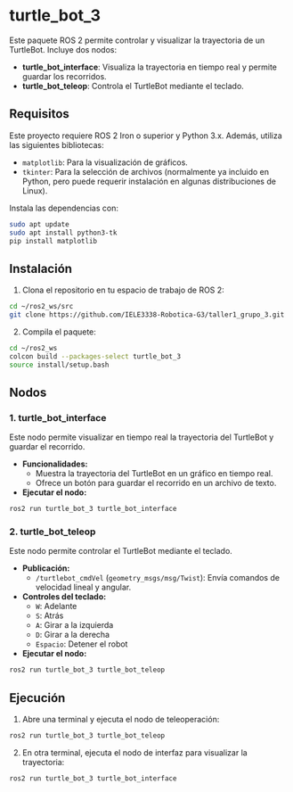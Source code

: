 # turtle_bot_3

Este paquete ROS 2 permite controlar y visualizar la trayectoria de un TurtleBot. Incluye dos nodos:

- **turtle_bot_interface**: Visualiza la trayectoria en tiempo real y permite guardar los recorridos.
- **turtle_bot_teleop**: Controla el TurtleBot mediante el teclado.

## Requisitos

Este proyecto requiere ROS 2 Iron o superior y Python 3.x. Además, utiliza las siguientes bibliotecas:
- `matplotlib`: Para la visualización de gráficos.
- `tkinter`: Para la selección de archivos (normalmente ya incluido en Python, pero puede requerir instalación en algunas distribuciones de Linux).

Instala las dependencias con:
```bash
sudo apt update
sudo apt install python3-tk
pip install matplotlib
```

## Instalación

1. Clona el repositorio en tu espacio de trabajo de ROS 2:
```bash
cd ~/ros2_ws/src
git clone https://github.com/IELE3338-Robotica-G3/taller1_grupo_3.git
```

2. Compila el paquete:
```bash
cd ~/ros2_ws
colcon build --packages-select turtle_bot_3
source install/setup.bash
```

## Nodos

### 1. turtle_bot_interface
Este nodo permite visualizar en tiempo real la trayectoria del TurtleBot y guardar el recorrido.

- **Funcionalidades:**
  - Muestra la trayectoria del TurtleBot en un gráfico en tiempo real.
  - Ofrece un botón para guardar el recorrido en un archivo de texto.
- **Ejecutar el nodo:**
```bash
ros2 run turtle_bot_3 turtle_bot_interface
```

### 2. turtle_bot_teleop
Este nodo permite controlar el TurtleBot mediante el teclado.

- **Publicación:**
  - `/turtlebot_cmdVel` (`geometry_msgs/msg/Twist`): Envía comandos de velocidad lineal y angular.
- **Controles del teclado:**
  - `W`: Adelante
  - `S`: Atrás
  - `A`: Girar a la izquierda
  - `D`: Girar a la derecha
  - `Espacio`: Detener el robot
- **Ejecutar el nodo:**
```bash
ros2 run turtle_bot_3 turtle_bot_teleop
```

## Ejecución

1. Abre una terminal y ejecuta el nodo de teleoperación:
```bash
ros2 run turtle_bot_3 turtle_bot_teleop
```

2. En otra terminal, ejecuta el nodo de interfaz para visualizar la trayectoria:
```bash
ros2 run turtle_bot_3 turtle_bot_interface
```